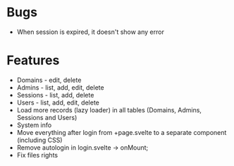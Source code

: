 # Bugs

- When session is expired, it doesn't show any error

# Features

- Domains - edit, delete
- Admins - list, add, edit, delete
- Sessions - list, add, delete
- Users - list, add, edit, delete
- Load more records (lazy loader) in all tables (Domains, Admins, Sessions and Users)
- System info
- Move everything after login from +page.svelte to a separate component (including CSS)
- Remove autologin in login.svelte -> onMount;
- Fix files rights

